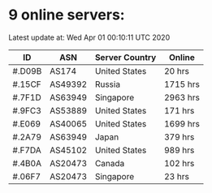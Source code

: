 # 9 online servers:

Latest update at: Wed Apr 01 00:10:11 UTC 2020

| ID | ASN | Server Country | Online |
| -- | --- | -------------- | ------ |
| #.D09B | AS174 | United States | 20 hrs |
| #.15CF | AS49392 | Russia | 1715 hrs |
| #.7F1D | AS63949 | Singapore | 2963 hrs |
| #.9FC3 | AS53889 | United States | 171 hrs |
| #.E069 | AS40065 | United States | 1699 hrs |
| #.2A79 | AS63949 | Japan | 379 hrs |
| #.F7DA | AS45102 | United States | 989 hrs |
| #.4B0A | AS20473 | Canada | 102 hrs |
| #.06F7 | AS20473 | Singapore | 23 hrs |

